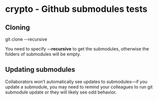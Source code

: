 # crypto - Github submodules tests


## Cloning
git clone --recursive <project url>

You need to specify **--recursive** to get the submodules, otherwise the folders of submodules will be empty.


## Updating submodules

Collaborators won’t automatically see updates to submodules—if you update a submodule, you may need to remind your colleagues to run git submodule update or they will likely see odd behavior.